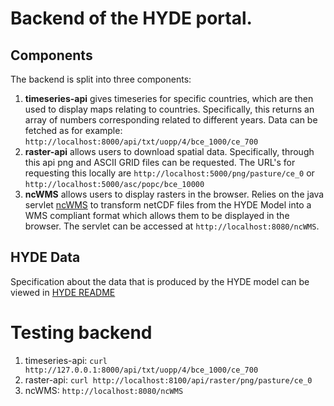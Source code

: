 # Backend of the HYDE portal. 
## Components
The backend is split into three components:
1) **timeseries-api** gives timeseries for specific countries, which are then used to display maps relating to countries. Specifically, this returns an array of numbers corresponding related to different years. Data can be fetched as for example: `http://localhost:8000/api/txt/uopp/4/bce_1000/ce_700`
2) **raster-api** allows users to download spatial data. Specifically, through this api png and ASCII GRID files can be requested. The URL's for requesting this locally are `http://localhost:5000/png/pasture/ce_0` or `http://localhost:5000/asc/popc/bce_10000`
3) **ncWMS** allows users to display rasters in the browser. Relies on the java servlet [ncWMS](https://github.com/Reading-eScience-Centre/ncwms) to transform netCDF files from the HYDE Model into a WMS compliant format which allows them to be displayed in the browser. The servlet can be accessed at `http://localhost:8080/ncWMS`.
## HYDE Data
Specification about the data that is produced by the HYDE model can be viewed in [HYDE README](./README-HYDE-MODEL-v3.3.txt) 

# Testing backend
1) timeseries-api: `curl http://127.0.0.1:8000/api/txt/uopp/4/bce_1000/ce_700`
2) raster-api: `curl http://localhost:8100/api/raster/png/pasture/ce_0`
3) ncWMS: `http://localhost:8080/ncWMS`